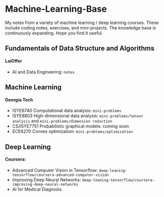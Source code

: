 # Machine-Learning-Base

My notes from a variety of machine learning / deep learning courses. These include coding notes, exercises, and mini-projects. 
The knowledge base is continuously expanding. Hope you find it useful.  

## Fundamentals of Data Structure and Algorithms

#### LaiOffer 
- AI and Data Engineering: `notes`


## Machine Learning

#### Georgia Tech
- ISYE6740 Computational data analysis: `mini-problems`
- ISYE8803 High-dimensional data analysis: `mini-problems/tensor analysis` and `mini-problems/dimension reduction`
- CS/ISYE7751 Probabilistic graphical models: coming soon
- ECE6270 Convex optimization: `mini-problems/optimization`


## Deep Learning

#### Coursera:
- Advanced Computer Vision in Tensorflow: `deep-leaning-tensorflow/coursera-advanced-computer-vision`
- Improving Deep Neural Networks: `deep-leaning-tensorflow/coursera-improving-deep-neural-networks`
- AI for Medical Diagnosis 

 
  





